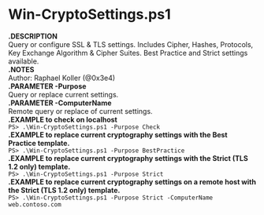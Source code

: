 # Win-CryptoSettings.ps1

**.DESCRIPTION**  
Query or configure SSL & TLS settings. Includes Cipher, Hashes, Protocols, Key Exchange Algorithm & Cipher Suites. Best Practice and Strict settings available.  
**.NOTES**  
Author: Raphael Koller (@0x3e4)  
**.PARAMETER -Purpose**  
Query or replace current settings.  
**.PARAMETER -ComputerName**  
Remote query or replace of current settings.  
**.EXAMPLE to check on localhost**  
```PS> .\Win-CryptoSettings.ps1 -Purpose Check```  
**.EXAMPLE to replace current cryptography settings with the Best Practice template.**  
```PS> .\Win-CryptoSettings.ps1 -Purpose BestPractice```  
**.EXAMPLE to replace current cryptography settings with the Strict (TLS 1.2 only) template.**  
```PS> .\Win-CryptoSettings.ps1 -Purpose Strict```  
**.EXAMPLE to replace current cryptography settings on a remote host with the Strict (TLS 1.2 only) template.**  
```PS> .\Win-CryptoSettings.ps1 -Purpose Strict -ComputerName web.contoso.com```  